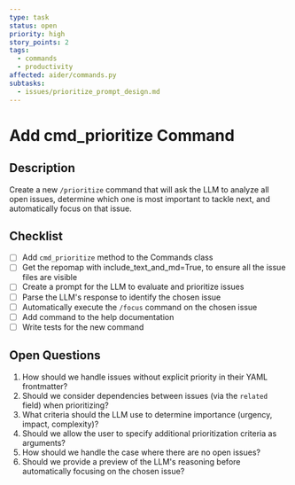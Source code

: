 ```yaml
---
type: task
status: open
priority: high
story_points: 2
tags:
  - commands
  - productivity
affected: aider/commands.py
subtasks:
  - issues/prioritize_prompt_design.md
---
```


# Add cmd_prioritize Command

## Description
Create a new `/prioritize` command that will ask the LLM to analyze all open issues, determine which one is most important to tackle next, and automatically focus on that issue.

## Checklist
- [ ] Add `cmd_prioritize` method to the Commands class
- [ ] Get the repomap with include_text_and_md=True, to ensure all the issue files are visible
- [ ] Create a prompt for the LLM to evaluate and prioritize issues
- [ ] Parse the LLM's response to identify the chosen issue
- [ ] Automatically execute the `/focus` command on the chosen issue
- [ ] Add command to the help documentation
- [ ] Write tests for the new command

## Open Questions
1. How should we handle issues without explicit priority in their YAML frontmatter?
2. Should we consider dependencies between issues (via the `related` field) when prioritizing?
3. What criteria should the LLM use to determine importance (urgency, impact, complexity)?
4. Should we allow the user to specify additional prioritization criteria as arguments?
5. How should we handle the case where there are no open issues?
6. Should we provide a preview of the LLM's reasoning before automatically focusing on the chosen issue?
